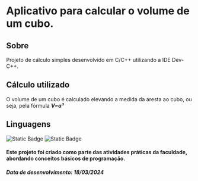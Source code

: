 <h1>Aplicativo para calcular o volume de um cubo.</h1>

<h2>Sobre</h2>
<p>Projeto de cálculo simples desenvolvido em C/C++ utilizando a IDE Dev-C++.</p>

<h2>Cálculo utilizado</h2>

O volume de um cubo é calculado elevando a medida da aresta ao cubo, ou seja, pela fórmula **_V=a³_**

## Linguagens
<div>
  
![Static Badge](https://img.shields.io/badge/C-black?style=flat&logo=C&logoColor=%2300599C&logoSize=auto&labelColor=white) ![Static Badge](https://img.shields.io/badge/C%2B%2B-black?style=flat&logo=C%2B%2B&logoColor=%2300599C&labelColor=white)
</div>

<h4>Este projeto foi criado como parte das atividades práticas da faculdade, abordando conceitos básicos de programação.</h4>
<h5>Data de desenvolvimento: 18/03/2024</h5>
